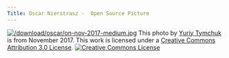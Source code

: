 ```yaml
---
Title: Oscar Nierstrasz -  Open Source Picture
---
```


[![/download/oscar/on-nov-2017-medium.jpg](%assets_url%/download/oscar/on-nov-2017-medium.jpg)](%assets_url%/download/oscar/on-nov-2017-medium.jpg)
This photo by [Yuriy Tymchuk](%base_url%/staff/YuriyTymchuk) is from November 2017.
This work is licensed under a <a rel="license" href="http://creativecommons.org/licenses/by/3.0/">Creative Commons Attribution 3.0 License</a>.
<a rel="license" href="http://creativecommons.org/licenses/by/3.0/"><img alt="Creative Commons License" style="border-width:0" src="http://i.creativecommons.org/l/by/3.0/88x31.png" /></a>
